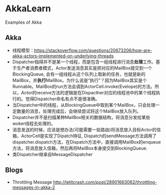 # AkkaLearn
Examples of Akka


## Akka
* 线程模型：https://stackoverflow.com/questions/20673206/how-are-akka-actors-implemented-on-underlying-threads
* Dispatcher指得并不是某一个线程，而是包含一组线程进行消息**处理**工作。基于生产者消费者模式，Actor发送消息其实是把对应的MailBox提交到一个BlockingQueue, 会有一组线程从这个队列上取新的任务，也就是新的MailBox，并**执行**MailBox。为什么说是“执行“？因为MailBox其实是个Runnable。MailBox的run方法会调到ActorCell.invoke(Evelope)的方法。所以，Actor的receive方法的逻辑是在Dispacther对应的线程池中的某个线程执行的。觉得Dispatcher命名有点不是很准确。
* 当Dispatcher中的线程，从BlockingQueue中取到某个MailBox，只会处理一定数量的消息，处理完成后，会继续尝试将这个MailBox放入队列。
* Dispatcher并不是扫描某种MailBox相关的数据结构，将消息分发给某些woker线程去处理的。
* 消息发送的时候，应该是想办法(可能需要一些路由)将消息放入目标Actor的信箱，ActorCell是实现了Dipatch特征, Dispatch的sendMessage方法调用了dispatcher.dispatch方法，在Dispatch方法中，直接调用MailBox的enqueue方法，将消息放入信箱，然后再将MailBox本身提交到BlockingQueue.
* 类Dispatcher继承自MessageDispatcher


## Blogs
* Throttling Message http://letitcrash.com/post/28901663062/throttling-messages-in-akka-2
